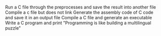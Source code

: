 Run a C file through the preprocesses and save the result into another file
Compile a c file but does not link
Generate the assembly code of C code and save it in an output file
Compile a C file and generate an executable
Write a C program and print "Programming is like building a multilingual puzzle"


